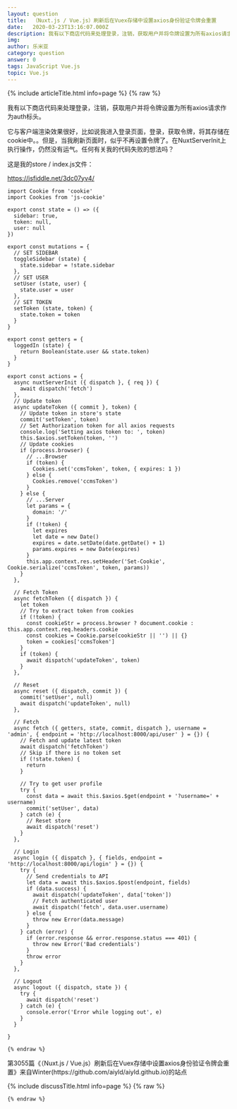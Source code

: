 ```yaml
---
layout: question
title:  （Nuxt.js / Vue.js）刷新后在Vuex存储中设置axios身份验证令牌会重置
date:   2020-03-23T13:16:07.000Z
description: 我有以下商店代码来处理登录，注销，获取用户并将令牌设置为所有axios请求作为auth标头。它与客户端渲染效果很好，比如说我进入登录页面，登录，获取令...
img: 
author: 乐米亚
category: question
answer: 0
tags: JavaScript Vue.js
topic: Vue.js
---
```

<div class="article-root">
  <div class="article">
    {% include articleTitle.html info=page %}
    {% raw %}
    <div class="article-content"><p><font style="vertical-align: inherit;"><font style="vertical-align: inherit;">我有以下商店代码来处理登录，注销，获取用户并将令牌设置为所有axios请求作为auth标头。</font></font></p>

<p><font style="vertical-align: inherit;"><font style="vertical-align: inherit;">它与客户端渲染效果很好，比如说我进入登录页面，登录，获取令牌，将其存储在cookie中。。但是，当我刷新页面时，似乎不再设置令牌了。在NuxtServerInit上执行操作，仍然没有运气。任何有关我的代码失败的想法吗？</font></font></p>

<p><font style="vertical-align: inherit;"><font style="vertical-align: inherit;">这是我的store / index.js文件：</font></font></p>

<p><a href="https://jsfiddle.net/3dc07yv4/" rel="noreferrer"><font style="vertical-align: inherit;"><font style="vertical-align: inherit;">https://jsfiddle.net/3dc07yv4/</font></font></a></p>

<pre><code>import Cookie from 'cookie'<font></font>
import Cookies from 'js-cookie'<font></font>
<font></font>
export const state = () =&gt; ({<font></font>
  sidebar: true,<font></font>
  token: null,<font></font>
  user: null<font></font>
})<font></font>
<font></font>
export const mutations = {<font></font>
  // SET SIDEBAR<font></font>
  toggleSidebar (state) {<font></font>
    state.sidebar = !state.sidebar<font></font>
  },<font></font>
  // SET USER<font></font>
  setUser (state, user) {<font></font>
    state.user = user<font></font>
  },<font></font>
  // SET TOKEN<font></font>
  setToken (state, token) {<font></font>
    state.token = token<font></font>
  }<font></font>
}<font></font>
<font></font>
export const getters = {<font></font>
  loggedIn (state) {<font></font>
    return Boolean(state.user &amp;&amp; state.token)<font></font>
  }<font></font>
}<font></font>
<font></font>
export const actions = {<font></font>
  async nuxtServerInit ({ dispatch }, { req }) {<font></font>
    await dispatch('fetch')<font></font>
  },<font></font>
  // Update token<font></font>
  async updateToken ({ commit }, token) {<font></font>
    // Update token in store's state<font></font>
    commit('setToken', token)<font></font>
    // Set Authorization token for all axios requests<font></font>
    console.log('Setting axios token to: ', token)<font></font>
    this.$axios.setToken(token, '')<font></font>
    // Update cookies<font></font>
    if (process.browser) {<font></font>
      // ...Browser<font></font>
      if (token) {<font></font>
        Cookies.set('ccmsToken', token, { expires: 1 })<font></font>
      } else {<font></font>
        Cookies.remove('ccmsToken')<font></font>
      }<font></font>
    } else {<font></font>
      // ...Server<font></font>
      let params = {<font></font>
        domain: '/'<font></font>
      }<font></font>
      if (!token) {<font></font>
        let expires<font></font>
        let date = new Date()<font></font>
        expires = date.setDate(date.getDate() + 1)<font></font>
        params.expires = new Date(expires)<font></font>
      }<font></font>
      this.app.context.res.setHeader('Set-Cookie', Cookie.serialize('ccmsToken', token, params))<font></font>
    }<font></font>
  },<font></font>
<font></font>
  // Fetch Token<font></font>
  async fetchToken ({ dispatch }) {<font></font>
    let token<font></font>
    // Try to extract token from cookies<font></font>
    if (!token) {<font></font>
      const cookieStr = process.browser ? document.cookie : this.app.context.req.headers.cookie<font></font>
      const cookies = Cookie.parse(cookieStr || '') || {}<font></font>
      token = cookies['ccmsToken']<font></font>
    }<font></font>
    if (token) {<font></font>
      await dispatch('updateToken', token)<font></font>
    }<font></font>
  },<font></font>
<font></font>
  // Reset<font></font>
  async reset ({ dispatch, commit }) {<font></font>
    commit('setUser', null)<font></font>
    await dispatch('updateToken', null)<font></font>
  },<font></font>
<font></font>
  // Fetch<font></font>
  async fetch ({ getters, state, commit, dispatch }, username = 'admin', { endpoint = 'http://localhost:8000/api/user' } = {}) {<font></font>
    // Fetch and update latest token<font></font>
    await dispatch('fetchToken')<font></font>
    // Skip if there is no token set<font></font>
    if (!state.token) {<font></font>
      return<font></font>
    }<font></font>
<font></font>
    // Try to get user profile<font></font>
    try {<font></font>
      const data = await this.$axios.$get(endpoint + '?username=' + username)<font></font>
      commit('setUser', data)<font></font>
    } catch (e) {<font></font>
      // Reset store<font></font>
      await dispatch('reset')<font></font>
    }<font></font>
  },<font></font>
<font></font>
  // Login<font></font>
  async login ({ dispatch }, { fields, endpoint = 'http://localhost:8000/api/login' } = {}) {<font></font>
    try {<font></font>
      // Send credentials to API<font></font>
      let data = await this.$axios.$post(endpoint, fields)<font></font>
      if (data.success) {<font></font>
        await dispatch('updateToken', data['token'])<font></font>
        // Fetch authenticated user<font></font>
        await dispatch('fetch', data.user.username)<font></font>
      } else {<font></font>
        throw new Error(data.message)<font></font>
      }<font></font>
    } catch (error) {<font></font>
      if (error.response &amp;&amp; error.response.status === 401) {<font></font>
        throw new Error('Bad credentials')<font></font>
      }<font></font>
      throw error<font></font>
    }<font></font>
  },<font></font>
<font></font>
  // Logout<font></font>
  async logout ({ dispatch, state }) {<font></font>
    try {<font></font>
      await dispatch('reset')<font></font>
    } catch (e) {<font></font>
      console.error('Error while logging out', e)<font></font>
    }<font></font>
  }<font></font>
<font></font>
}<font></font>
</code></pre></div>
    {% endraw %}
  </div>
  <p class="winter_mark">第3055篇《（Nuxt.js / Vue.js）刷新后在Vuex存储中设置axios身份验证令牌会重置》来自Winter(https://github.com/aiyld/aiyld.github.io)的站点</p>
  <div class="discuss-wrapper">
    {% include discussTitle.html info=page %}
    {% raw %}
    
    {% endraw %}
  </div>
<div>
